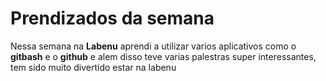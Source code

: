 # Prendizados da semana

Nessa semana na **Labenu** aprendi a utilizar varios aplicativos como o **gitbash** e o **github** e alem disso teve varias palestras super interessantes, tem sido muito divertido estar na labenu
